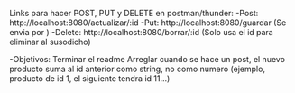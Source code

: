 Links para hacer POST, PUT y DELETE en postman/thunder:
-Post: http://localhost:8080/actualizar/:id
-Put: http://localhost:8080/guardar (Se envia por )
-Delete: http://localhost:8080/borrar/:id (Solo usa el id para eliminar al susodicho)

-Objetivos:
Terminar el readme
Arreglar cuando se hace un post, el nuevo producto suma al id anterior como string, no como numero (ejemplo, producto de id 1, el siguiente tendra id 11...)